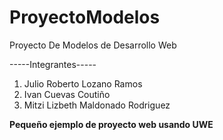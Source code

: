 # ProyectoModelos
Proyecto De Modelos de Desarrollo Web 

-----Integrantes-----
1. Julio Roberto Lozano Ramos
2. Ivan Cuevas Coutiño
3. Mitzi Lizbeth Maldonado Rodriguez


**Pequeño ejemplo de proyecto web usando UWE**
